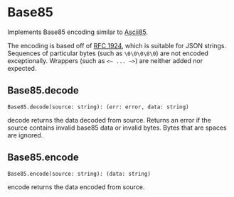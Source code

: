 # Base85
[Base85]: #user-content-base85

Implements Base85 encoding similar to [Ascii85][Ascii85].

The encoding is based off of [RFC 1924][RFC1924], which is suitable for JSON
strings. Sequences of particular bytes (such as `\0\0\0\0\0`) are not encoded
exceptionally. Wrappers (such as `<~ ... ~>`) are neither added nor expected.

[Ascii85]: https://en.wikipedia.org/wiki/Ascii85
[RFC1924]: https://tools.ietf.org/html/rfc1924

## Base85.decode
[Base85.decode]: #user-content-base85decode
```
Base85.decode(source: string): (err: error, data: string)
```

decode returns the data decoded from source. Returns an error if the
source contains invalid base85 data or invalid bytes. Bytes that are spaces
are ignored.

## Base85.encode
[Base85.encode]: #user-content-base85encode
```
Base85.encode(source: string): (data: string)
```

encode returns the data encoded from source.

